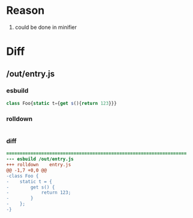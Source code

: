 # Reason
1. could be done in minifier
# Diff
## /out/entry.js
### esbuild
```js
class Foo{static t={get s(){return 123}}}
```
### rolldown
```js

```
### diff
```diff
===================================================================
--- esbuild	/out/entry.js
+++ rolldown	entry.js
@@ -1,7 +0,0 @@
-class Foo {
-    static t = {
-        get s() {
-            return 123;
-        }
-    };
-}

```
